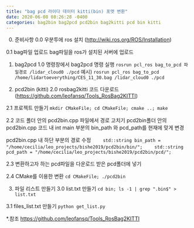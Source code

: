 ```yaml
---
title: "bag pcd 라이다 데이터 kitti(bin) 포맷 변환"
date: 2020-06-08 08:26:28 -0400
categories: bag2bin bag2pcd pcd2bin bag2kitti pcd bin kitti
---
```


0. 준비사항
0.0 우분투에 ros 설치
(http://wiki.ros.org/ROS/Installation)

0.1 bag파일 업로드
bag파일을 ros가 설치된 서버에 업로드

1. bag2pcd
1.0 명령창에서 bag2pcd 명령 실행
`rosrun pcl_ros bag_to_pcd 파일경로 /lidar_cloud0 ./pcd`
예시)
`rosrun pcl_ros bag_to_pcd /home/lidartoeverything/CES_11_30.bag /lidar_cloud0 ./pcd`

2. pcd2bin (kitti)
2.0 rosbag2kitti 코드 다운로드 
(https://github.com/leofansq/Tools_RosBag2KITTI)

2.1
프로젝트 만들기
`mkdir CMakeFile; cd CMakeFile; cmake ..; make`

2.2 코드 폴더 안의 pcd2bin.cpp 파일에서 경로 고치기
pcd2bin폴더 안의 pcd2bin.cpp 코드 내 int main 부분의 bin_path 와 pcd_path를 현재에 맞게 변경

pcd2bin.cpp 내 하단 부분의 경로 수정 
`    std::string bin_path = "/home/cecilia/leo_projects/bishe2019/pcd2bin/bin/";`
`    std::string pcd_path = "/home/cecilia/leo_projects/bishe2019/pcd2bin/pcd/";`

2.3 변환하고자 하는 pcd파일을 다운로드 받은 pcd폴더에 넣기

2.4 CMake를 이용한 변환
`cd CMakeFile; ./pcd2bin`

3. 파일 리스트 만들기
3.0 list.txt 만들기
`cd bin; ls -1 | grep ".bin$" > list.txt`

3.1 files_list.txt 만들기
`python get_list.py`

*.참조
https://github.com/leofansq/Tools_RosBag2KITTI
